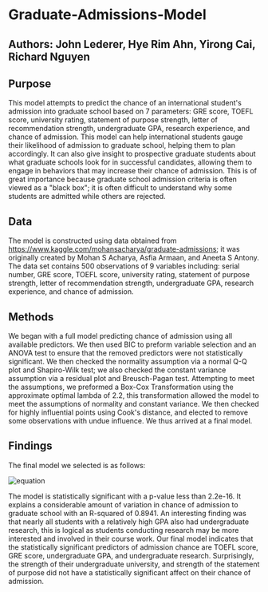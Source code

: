 # Graduate-Admissions-Model

## Authors: John Lederer, Hye Rim Ahn, Yirong Cai, Richard Nguyen

## Purpose

This model attempts to predict the chance of an international student's admission into graduate school based on 7 parameters: GRE score, TOEFL score, university rating, statement of purpose strength, letter of recommendation strength, undergraduate GPA, research experience, and chance of admission. This model can help international students gauge their likelihood of admission to graduate school, helping them to plan accordingly. It can also give insight to prospective graduate students about what graduate schools look for in successful candidates, allowing them to engage in behaviors that may increase their chance of admission. This is of great importance because graduate school admission criteria is often viewed as a "black box"; it is often difficult to understand why some students are admitted while others are rejected.

## Data

The model is constructed using data obtained from https://www.kaggle.com/mohansacharya/graduate-admissions; it was originally created by Mohan S Acharya, Asfia Armaan, and Aneeta S Antony. The data set contains 500 observations of 9 variables including: serial number, GRE score, TOEFL score, university rating, statement of purpose strength, letter of recommendation strength, undergraduate GPA, research experience, and chance of admission.

## Methods

We began with a full model predicting chance of admission using all available predictors. We then used BIC to preform variable selection and an ANOVA test to ensure that the removed predictors were not statistically significant. We then checked the normality assumption via a normal Q-Q plot and Shapiro-Wilk test; we also checked the constant variance assumption via a residual plot and Breusch-Pagan test. Attempting to meet the assumptions, we preformed a Box-Cox Transformation using the approximate optimal lambda of 2.2, this transformation allowed the model to meet the assumptions of normality and constant variance. We then checked for highly influential points using Cook's distance, and elected to remove some observations with undue influence. We thus arrived at a final model.

## Findings

The final model we selected is as follows:

![equation](https://latex.codecogs.com/png.image?%5Cbg_white%20\dpi{110}\hat{y}_{\text{Chance&space;of&space;Admit}}^{2.2}&space;=&space;-1.627&space;&plus;&space;0.002x_{\text{TOEFL}}&space;&plus;&space;0.001x_{\text{GRE}}&space;&plus;&space;0.085x_{\text{GPA}}&space;&plus;&space;0.016x_{\text{Research}}&space;&plus;&space;0.011x_{\text&space;{LOR}})

The model is statistically significant with a p-value less than 2.2e-16. It explains a considerable amount of variation in chance of admission to graduate school with an R-squared of 0.8941. An interesting finding was that nearly all students with a relatively high GPA also had undergraduate research, this is logical as students conducting research may be more interested and involved in their course work. Our final model indicates that the statistically significant predictors of admission chance are TOEFL score, GRE score, undergraduate GPA, and undergraduate research. Surprisingly, the strength of their undergraduate university, and strength of the statement of purpose did not have a statistically significant affect on their chance of admission.
